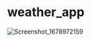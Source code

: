 # weather_app

![Screenshot_1678972159](https://user-images.githubusercontent.com/96678300/225632855-52778af0-be1c-491e-953e-677400547b6a.png)

